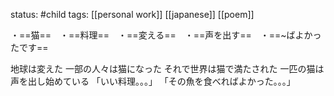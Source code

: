 status: #child 
tags: [[personal work]] [[japanese]] [[poem]]

・==猫==　・==料理==　・==変える==　・==声を出す==　・==~ばよかったです==

地球は変えた
一部の人々は猫になった
それで世界は猫で満たされた
一匹の猫は声を出し始めている
「いい料理。。。」
「その魚を食べればよかった。。。」